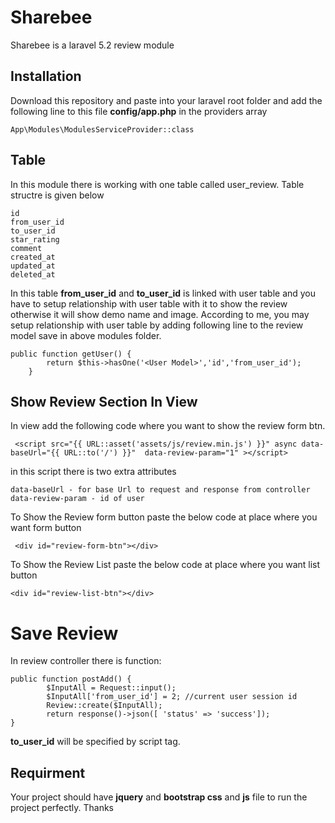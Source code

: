 # Sharebee
Sharebee is a laravel 5.2 review module

## Installation
Download this repository and paste into your laravel root folder and add the following line to this file <root folder> **config/app.php**
in the providers array

```
App\Modules\ModulesServiceProvider::class
```
## Table
In this module there is working with one table called user_review. Table structre is given below

```
id
from_user_id
to_user_id
star_rating
comment
created_at
updated_at
deleted_at
```

In this table **from_user_id** and **to_user_id** is linked with user table and you have to setup relationship with user table with it to show the review otherwise it will show demo name and image. According to me, you may setup relationship with user table  by adding following line to the review model save in above modules folder.
```
public function getUser() {
        return $this->hasOne('<User Model>','id','from_user_id');
    }
```

## Show Review Section In View

In view add the following code where you want to show the review form btn. 
```
 <script src="{{ URL::asset('assets/js/review.min.js') }}" async data-baseUrl="{{ URL::to('/') }}"  data-review-param="1" ></script>
```

in this script there is two extra attributes
```
data-baseUrl - for base Url to request and response from controller
data-review-param - id of user 
```
To Show the Review form button paste the below code at place where you want form button
```
 <div id="review-form-btn"></div>
```
To Show the Review List paste the below code at place where you want list button
```
<div id="review-list-btn"></div>
```

# Save Review
In review controller there is function:
```
public function postAdd() {
        $InputAll = Request::input();
        $InputAll['from_user_id'] = 2; //current user session id
        Review::create($InputAll);
        return response()->json([ 'status' => 'success']);
}
```

**to_user_id** will be specified by script tag.

## Requirment
Your project should have **jquery** and **bootstrap css** and **js** file to run the project perfectly.
Thanks
